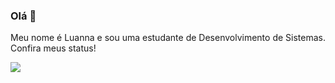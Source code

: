 ### Olá 👋
Meu nome é Luanna e sou uma estudante de Desenvolvimento de Sistemas. Confira meus status!

![](https://github-readme-stats.vercel.app/api?username=Lua-da-tarde&show_icons=true&theme=github_dark&count_private=true)

